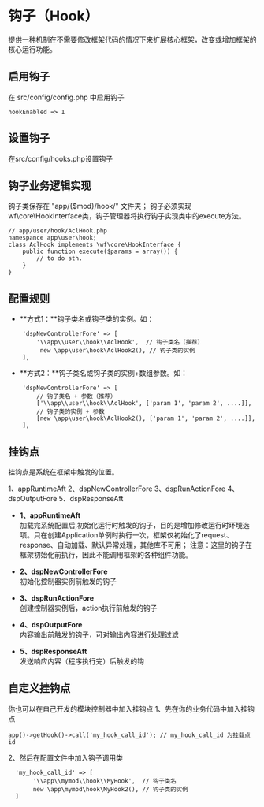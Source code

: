 钩子（Hook）
========================
提供一种机制在不需要修改框架代码的情况下来扩展核心框架，改变或增加框架的核心运行功能。

## 启用钩子
在 src/config/config.php 中启用钩子
```
hookEnabled => 1
```

## 设置钩子
在src/config/hooks.php设置钩子


## 钩子业务逻辑实现
钩子类保存在 "app/{$mod}/hook/" 文件夹；
钩子必须实现wf\core\HookInterface类，钩子管理器将执行钩子实现类中的execute方法。
```
// app/user/hook/AclHook.php
namespance app\user\hook;
class AclHook implements \wf\core\HookInterface {
    public function execute($params = array()) {
        // to do sth.
    }
}
```

## 配置规则
 * **方式1：**钩子类名或钩子类的实例。如：
```
    'dspNewControllerFore' => [
        '\\app\\user\\hook\\AclHook',  // 钩子类名（推荐）
         new \app\user\hook\AclHook2(), // 钩子类的实例
    ],
```

 * **方式2：**钩子类名或钩子类的实例+数组参数。如：
```
    'dspNewControllerFore' => [
        // 钩子类名 + 参数（推荐）
        ['\\app\\user\\hook\\AclHook', ['param 1', 'param 2', ....]], 
        // 钩子类的实例 + 参数
        [new \app\user\hook\AclHook2(), ['param 1', 'param 2', ....]], 
    ],
```

挂钩点
------------------
挂钩点是系统在框架中触发的位置。

1、appRuntimeAft
2、dspNewControllerFore
3、dspRunActionFore
4、dspOutputFore
5、dspResponseAft

 
 * **1、appRuntimeAft**   
   加载完系统配置后,初始化运行时触发的钩子，目的是增加修改运行时环境选项。只在创建Application单例时执行一次，框架仅初始化了request、response、自动加载、默认异常处理，其他库不可用；
   注意：这里的钩子在框架初始化前执行，因此不能调用框架的各种组件功能。
   

 * **2、dspNewControllerFore**   
   初始化控制器实例前触发的钩子

 * **3、dspRunActionFore**   
   创建控制器实例后，action执行前触发的钩子

 * **4、dspOutputFore**   
   内容输出前触发的钩子，可对输出内容进行处理过滤

 * **5、dspResponseAft**   
   发送响应内容（程序执行完）后触发的钩


自定义挂钩点
--------------
你也可以在自己开发的模块控制器中加入挂钩点
1、先在你的业务代码中加入挂钩点
```
app()->getHook()->call('my_hook_call_id'); // my_hook_call_id 为挂载点id
```

2、然后在配置文件中加入钩子调用类
```
  'my_hook_call_id' => [
       '\\app\\mymod\\hook\\MyHook',  // 钩子类名
       new \app\mymod\hook\MyHook2(), // 钩子类的实例
  ]
```